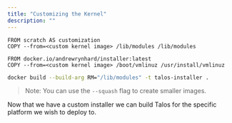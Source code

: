 ```yaml
---
title: "Customizing the Kernel"
description: ""
---
```


```docker
FROM scratch AS customization
COPY --from=<custom kernel image> /lib/modules /lib/modules

FROM docker.io/andrewrynhard/installer:latest
COPY --from=<custom kernel image> /boot/vmlinuz /usr/install/vmlinuz
```

```bash
docker build --build-arg RM="/lib/modules" -t talos-installer .
```

> Note: You can use the `--squash` flag to create smaller images.

Now that we have a custom installer we can build Talos for the specific platform we wish to deploy to.
